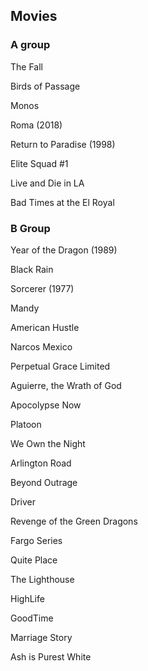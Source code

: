 ## Movies

### A group


The Fall 

Birds of Passage

Monos

Roma (2018)

Return to Paradise (1998)

Elite Squad #1

Live and Die in LA

Bad Times at the El Royal

### B Group

Year of the Dragon (1989)

Black Rain

Sorcerer (1977)

Mandy

American Hustle

Narcos Mexico 

Perpetual Grace Limited

Aguierre, the Wrath of God

Apocolypse Now

Platoon

We Own the Night

Arlington Road

Beyond Outrage

Driver

Revenge of the Green Dragons

Fargo Series

Quite Place

The Lighthouse

HighLife

GoodTime

Marriage Story

Ash is Purest White
